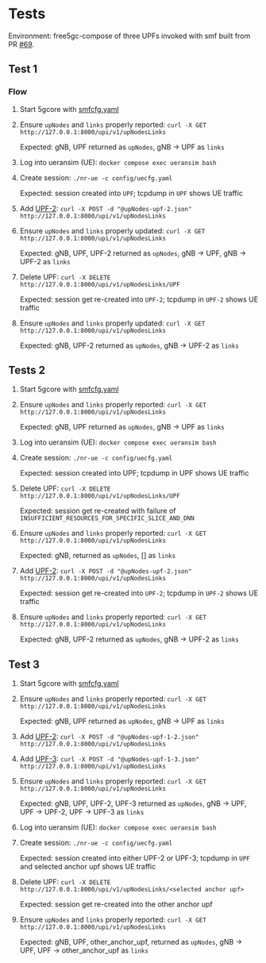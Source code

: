 # Tests

Environment: free5gc-compose of three UPFs invoked with smf built from PR [#69](https://github.com/free5gc/smf/pull/69).

## Test 1

### Flow

1. Start 5gcore with [smfcfg.yaml](https://github.com/free5gc/free5gc-compose/blob/master/config/smfcfg.yaml)

2. Ensure `upNodes` and `links` properly reported: `curl -X GET http://127.0.0.1:8000/upi/v1/upNodesLinks`

   Expected: gNB, UPF returned as `upNodes`, gNB -> UPF as `links`

3. Log into ueransim (UE): `docker compose exec ueransim bash`

4. Create session: `./nr-ue -c config/uecfg.yaml`

   Expected: session created into `UPF`; tcpdump in `UPF` shows UE traffic

5. Add [UPF-2](./upNodes-upf-2.json): `curl -X POST -d "@upNodes-upf-2.json" http://127.0.0.1:8000/upi/v1/upNodesLinks`

6. Ensure `upNodes` and `links` properly updated: `curl -X GET http://127.0.0.1:8000/upi/v1/upNodesLinks`

   Expected: gNB, UPF, UPF-2 returned as `upNodes`, gNB -> UPF, gNB -> UPF-2 as `links`

7. Delete UPF: `curl -X DELETE http://127.0.0.1:8000/upi/v1/upNodesLinks/UPF`

   Expected: session get re-created into `UPF-2`; tcpdump in `UPF-2` shows UE traffic

8. Ensure `upNodes` and `links` properly updated: `curl -X GET http://127.0.0.1:8000/upi/v1/upNodesLinks`

   Expected: gNB, UPF-2 returned as `upNodes`, gNB -> UPF-2 as `links`


## Tests 2

1. Start 5gcore with [smfcfg.yaml](https://github.com/free5gc/free5gc-compose/blob/master/config/smfcfg.yaml)

2. Ensure `upNodes` and `links` properly reported: `curl -X GET http://127.0.0.1:8000/upi/v1/upNodesLinks`

   Expected: gNB, UPF returned as `upNodes`, gNB -> UPF as `links`

3. Log into ueransim (UE): `docker compose exec ueransim bash`

4. Create session: `./nr-ue -c config/uecfg.yaml`

   Expected: session created into UPF; tcpdump in UPF shows UE traffic

5. Delete UPF: `curl -X DELETE http://127.0.0.1:8000/upi/v1/upNodesLinks/UPF`

   Expected: session get re-created with failure of `INSUFFICIENT_RESOURCES_FOR_SPECIFIC_SLICE_AND_DNN`

6. Ensure `upNodes` and `links` properly reported: `curl -X GET http://127.0.0.1:8000/upi/v1/upNodesLinks`

   Expected: gNB, returned as `upNodes`, [] as `links`

7. Add [UPF-2](./upNodes-upf-2.json): `curl -X POST -d "@upNodes-upf-2.json" http://127.0.0.1:8000/upi/v1/upNodesLinks`

   Expected: session get re-created into `UPF-2`; tcpdump in `UPF-2` shows UE traffic

8. Ensure `upNodes` and `links` properly reported: `curl -X GET http://127.0.0.1:8000/upi/v1/upNodesLinks`

   Expected: gNB, UPF-2 returned as `upNodes`, gNB -> UPF-2 as `links`

## Test 3

1. Start 5gcore with [smfcfg.yaml](https://github.com/free5gc/free5gc-compose/blob/master/config/smfcfg.yaml)

2. Ensure `upNodes` and `links` properly reported: `curl -X GET http://127.0.0.1:8000/upi/v1/upNodesLinks`

   Expected: gNB, UPF returned as `upNodes`, gNB -> UPF as `links`

3. Add [UPF-2](./upNodes-upf-1-2.json): `curl -X POST -d "@upNodes-upf-1-2.json" http://127.0.0.1:8000/upi/v1/upNodesLinks`

4. Add [UPF-3](./upNodes-upf-1-3.json): `curl -X POST -d "@upNodes-upf-1-3.json" http://127.0.0.1:8000/upi/v1/upNodesLinks`

5. Ensure `upNodes` and `links` properly reported: `curl -X GET http://127.0.0.1:8000/upi/v1/upNodesLinks`

   Expected: gNB, UPF, UPF-2, UPF-3 returned as `upNodes`, gNB -> UPF, UPF -> UPF-2, UPF -> UPF-3 as `links`

3. Log into ueransim (UE): `docker compose exec ueransim bash`

4. Create session: `./nr-ue -c config/uecfg.yaml`

   Expected: session created into either UPF-2 or UPF-3; tcpdump in `UPF` and selected anchor upf shows UE traffic

5. Delete UPF: `curl -X DELETE http://127.0.0.1:8000/upi/v1/upNodesLinks/<selected anchor upf>`

   Expected: session get re-created into the other anchor upf

6. Ensure `upNodes` and `links` properly reported: `curl -X GET http://127.0.0.1:8000/upi/v1/upNodesLinks`

   Expected: gNB, UPF, other_anchor_upf, returned as `upNodes`, gNB -> UPF, UPF -> other_anchor_upf as `links`

